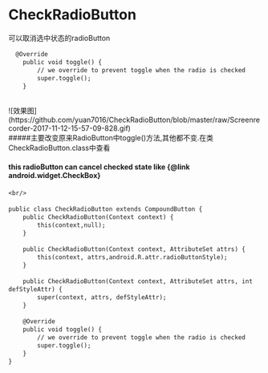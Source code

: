 # CheckRadioButton
可以取消选中状态的radioButton
```
  @Override
    public void toggle() {
        // we override to prevent toggle when the radio is checked
        super.toggle();
    }
```
<br>
![效果图](https://github.com/yuan7016/CheckRadioButton/blob/master/raw/Screenrecorder-2017-11-12-15-57-09-828.gif)
<br>
#####主要改变原来RadioButton中toggle()方法,其他都不变.在类CheckRadioButton.class中查看
<br/>

#### this radioButton can cancel checked state like {@link android.widget.CheckBox}
```
<br/>

public class CheckRadioButton extends CompoundButton {
    public CheckRadioButton(Context context) {
        this(context,null);
    }

    public CheckRadioButton(Context context, AttributeSet attrs) {
        this(context, attrs,android.R.attr.radioButtonStyle);
    }

    public CheckRadioButton(Context context, AttributeSet attrs, int defStyleAttr) {
        super(context, attrs, defStyleAttr);
    }

    @Override
    public void toggle() {
        // we override to prevent toggle when the radio is checked
        super.toggle();
    }
}
```
